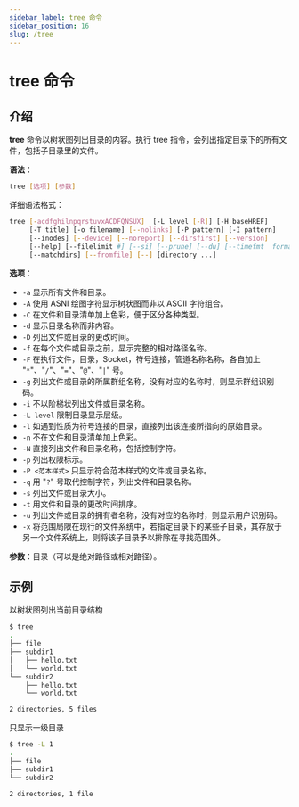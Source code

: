 ```yaml
---
sidebar_label: tree 命令
sidebar_position: 16
slug: /tree
---
```


# tree 命令



## 介绍

**tree** 命令以树状图列出目录的内容。执行 tree 指令，会列出指定目录下的所有文件，包括子目录里的文件。

**语法**：

```bash
tree [选项] [参数]
```

详细语法格式：

```bash
tree [-acdfghilnpqrstuvxACDFQNSUX]  [-L level [-R]] [-H baseHREF] 
     [-T title] [-o filename] [--nolinks] [-P pattern] [-I pattern]
     [--inodes] [--device] [--noreport] [--dirsfirst] [--version] 
     [--help] [--filelimit #] [--si] [--prune] [--du] [--timefmt  format]
     [--matchdirs] [--fromfile] [--] [directory ...]
```

**选项**：

- `-a` 显示所有文件和目录。
- `-A` 使用 ASNI 绘图字符显示树状图而非以 ASCII 字符组合。
- `-C` 在文件和目录清单加上色彩，便于区分各种类型。
- `-d` 显示目录名称而非内容。
- `-D` 列出文件或目录的更改时间。
- `-f` 在每个文件或目录之前，显示完整的相对路径名称。
- `-F` 在执行文件，目录，Socket，符号连接，管道名称名称，各自加上 "`*`"、"`/`"、"`=`"、"`@`"、"`|`" 号。
- `-g` 列出文件或目录的所属群组名称，没有对应的名称时，则显示群组识别码。
- `-i` 不以阶梯状列出文件或目录名称。
- `-L level` 限制目录显示层级。
- `-l` 如遇到性质为符号连接的目录，直接列出该连接所指向的原始目录。
- `-n` 不在文件和目录清单加上色彩。
- `-N` 直接列出文件和目录名称，包括控制字符。
- `-p` 列出权限标示。
- `-P <范本样式>` 只显示符合范本样式的文件或目录名称。
- `-q` 用 "`?`" 号取代控制字符，列出文件和目录名称。
- `-s` 列出文件或目录大小。
- `-t` 用文件和目录的更改时间排序。
- `-u` 列出文件或目录的拥有者名称，没有对应的名称时，则显示用户识别码。
- `-x` 将范围局限在现行的文件系统中，若指定目录下的某些子目录，其存放于另一个文件系统上，则将该子目录予以排除在寻找范围外。

**参数**：目录（可以是绝对路径或相对路径）。



## 示例

以树状图列出当前目录结构

```bash
$ tree
.
├── file
├── subdir1
│   ├── hello.txt
│   └── world.txt
└── subdir2
    ├── hello.txt
    └── world.txt

2 directories, 5 files
```

只显示一级目录

```bash
$ tree -L 1
.
├── file
├── subdir1
└── subdir2

2 directories, 1 file
```

